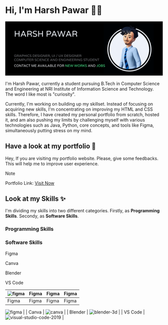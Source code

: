 # Hi, I'm Harsh Pawar 👋🏼


<img src="https://github.com/hyperdgx/hyperdgx/blob/main/Banner.png">

I'm Harsh Pawar, currently a student pursuing B.Tech in Computer Science and Engineering at NRI Institute of Information Science and Technology. The word I like most is "curiosity".

Currently, I'm working on building up my skillset. Instead of focusing on acquiring new skills, I'm concentrating on improving my HTML and CSS skills. Therefore, I have created my personal portfolio from scratch, hosted it, and am also pushing my limits by challenging myself with various technologies such as Java, Python, core concepts, and tools like Figma, simultaneously putting stress on my mind.

## Have a look at my portfolio 👀 <br>
Hey, If you are visiting my portfolio website. Please, give some feedbacks. This will help me to improve user experience. <br>
>[!NOTE]
>Portfolio Link: <a href="https://harshpawar.000webhostapp.com/">Visit Now</a> <br>
## Look at my Skills ✨ <br>
I'm dividing my skills into two different categories. Firstly, as **Programming Skills**. Secondy, as **Software Skills**.
### Programming Skills

### Software Skills
<p float="right">Figma</p>
<p>Canva</p>
<p>Blender</p>
<p>VS Code</p>

| <img width="48" height="48" src="https://img.icons8.com/fluency/48/figma.png" alt="figma"/>    | Figma    | Figma    | Figma    |
| -------- | -------- | -------- | -------- |
| Figma    | Figma    | Figma    | Figma    |


<img width="48" height="48" src="https://img.icons8.com/fluency/48/figma.png" alt="figma"/>                             |
| Canva    | <img width="48" height="48" src="https://img.icons8.com/fluency/48/canva.png" alt="canva"/>                                          |
| Blender  | <img width="48" height="48" src="https://img.icons8.com/fluency/48/blender-3d.png" alt="blender-3d"/>                                |
| VS Code  | <img width="48" height="48" src="https://img.icons8.com/fluency/48/visual-studio-code-2019.png" alt="visual-studio-code-2019"/>      |
